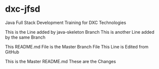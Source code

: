 # dxc-jfsd
Java Full Stack Development Training for DXC Technologies

This is the Line added by java-skeleton Branch
This is another Line added by the same Branch

This README.md File is the Master Branch File
This Line is Edited from GitHub

This is the Master README.md
These are the Changes
